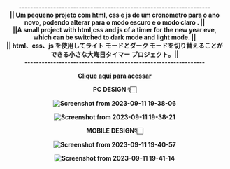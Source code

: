 <strong> 
<div align="center"> 
     ------------------------------------------------------------------- <br>
   || Um pequeno projeto com html, css e js  de um cronometro para o ano novo, podendo alterar para o modo escuro e o modo claro . || <br> 
 ||A small project with html,css and js of a timer for the new year eve, which can be switched to dark mode and light mode.  || <br>
  || html、css、js を使用してライト モードとダーク モードを切り替えることができる小さな大晦日タイマー プロジェクト。||<br>
                --------------------------------------------------------------- <br>
  
[Clique aqui para acessar](https://luckxsz.github.io/New-Year-Eve-V2/)

PC DESIGN   👇🏻 <br>
<div >

![Screenshot from 2023-09-11 19-38-06](https://github.com/LuckxSz/New-Year-Eve-V2/assets/135531180/17f45d77-2a9e-4066-9532-9f3c85e7c66d)


![Screenshot from 2023-09-11 19-38-21](https://github.com/LuckxSz/New-Year-Eve-V2/assets/135531180/39c73f76-73d0-4fba-b240-475b55e99a7d)



</div>
MOBILE DESIGN👇🏻 <br>


![Screenshot from 2023-09-11 19-40-57](https://github.com/LuckxSz/New-Year-Eve-V2/assets/135531180/cb86d672-5d4b-4426-b09b-c61dca6c2675)

![Screenshot from 2023-09-11 19-41-14](https://github.com/LuckxSz/New-Year-Eve-V2/assets/135531180/d1ee3e6d-4203-4dd4-9417-454be1e951a8)



</div>

<strong/>
